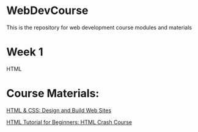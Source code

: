 # WebDevCourse
This is the repository for web development course modules and materials

# Week 1
HTML 

# Course Materials:

<a href="https://www.w3schools.com">HTML & CSS: Design and Build Web Sites</a> 

<a href="https://www.youtube.com/watch?v=qz0aGYrrlhU">HTML Tutorial for Beginners: HTML Crash Course</a> 
